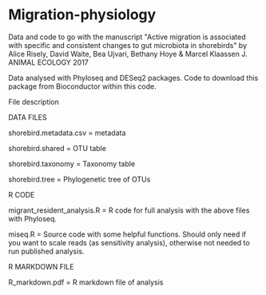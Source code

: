 # Migration-physiology

Data and code to go with the manuscript "Active migration is associated with specific and consistent changes to gut microbiota in shorebirds"
by Alice Risely, David Waite, Bea Ujvari, Bethany Hoye & Marcel Klaassen J. ANIMAL ECOLOGY 2017

Data analysed with Phyloseq and DESeq2 packages. Code to download this package from Bioconductor within this code.

File description

DATA FILES

shorebird.metadata.csv = metadata

shorebird.shared = OTU table

shorebird.taxonomy = Taxonomy table

shorebird.tree = Phylogenetic tree of OTUs

R CODE

migrant_resident_analysis.R = R code for full analysis with the above files with Phyloseq.

miseq.R = Source code with some helpful functions. Should only need if you want to scale reads (as sensitivity analysis), otherwise not needed to run published analysis.

R MARKDOWN FILE

R_markdown.pdf = R markdown file of analysis



